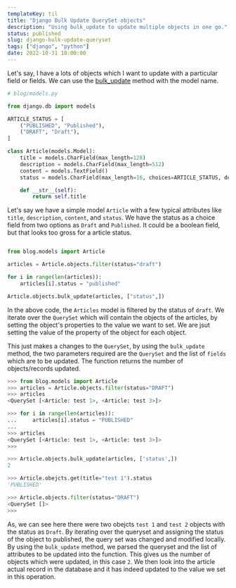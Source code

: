 ```yaml
---
templateKey: til
title: "Django Bulk Update QuerySet objects"
description: "Using bulk_update to update multiple objects in one go."
status: published
slug: django-bulk-update-queryset
tags: ["django", "python"]
date: 2022-10-31 18:00:00
---
```



Let's say, I have a lots of objects which I want to update with a particular field or fields. We can use the [bulk_update](https://docs.djangoproject.com/en/4.1/ref/models/querysets/#bulk-update) method with the model name.

```python
# blog/models.py

from django.db import models

ARTICLE_STATUS = [
    ("PUBLISHED", "Published"),
    ("DRAFT", "Draft"),
]

class Article(models.Model):
    title = models.CharField(max_length=128)
    description = models.CharField(max_length=512)
    content = models.TextField()
    status = models.CharField(max_length=16, choices=ARTICLE_STATUS, default="DRAFT")

    def __str__(self):
        return self.title

```

Let's say we have a simple model `Article` with a few typical attributes like `title`, `description`, `content`, and `status`. We have the status as a choice field from two options as `Draft` and `Published`. It could be a boolean field, but that looks too gross for a article status.


```python

from blog.models import Article

articles = Article.objects.filter(status="draft")

for i in range(len(articles)):
    articles[i].status = "published"

Article.objects.bulk_update(articles, ["status",])

```


In the above code, the `Articles` model is filtered by the status of `draft`. We iterate over the `QuerySet` which will contain the objects of the articles, by setting the object's properties to the value we want to set. We are jsut setting the value of the property of the object for each object.

This just makes a changes to the `QuerySet`, by using the `bulk_update` method, the two parameters required are the `QuerySet` and the list of `fields` which are to be updated. The function returns the number of objects/records updated.

```python
>>> from blog.models import Article
>>> articles = Article.objects.filter(status="DRAFT")
>>> articles
<QuerySet [<Article: test 1>, <Article: test 3>]>

>>> for i in range(len(articles)):
...     articles[i].status = "PUBLISHED"
...
>>> articles
<QuerySet [<Article: test 1>, <Article: test 3>]>
>>>

>>> Article.objects.bulk_update(articles, ['status',])
2

>>> Article.obejcts.get(title="test 1").status
'PUBLISHED'

>>> Article.objects.filter(status="DRAFT")
<QuerySet []>
>>>
```

As, we can see here there were two obejcts `test 1` and `test 2` objects with the status as `Draft`. By iterating over the queryset and assigning the status of the object to published, the query set was changed and modified locally.
By using the `bulk_update` method, we parsed the queryset and the list of attributes to be updated into the function. This gives us the number of objects which were updated, in this case `2`. We then look into the article actual record in the database and it has indeed updated to the value we set in this operation.

